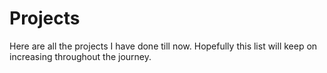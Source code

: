 # Projects
Here are all the projects I have done till now. Hopefully this list will keep on increasing throughout the journey.
